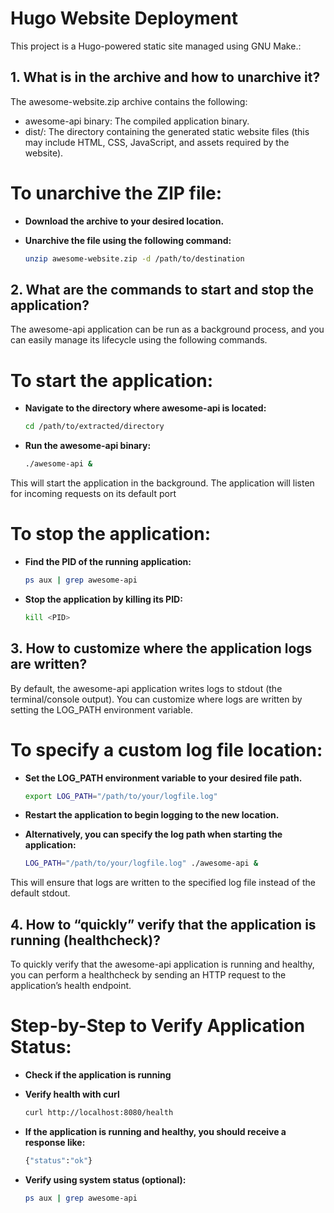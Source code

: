 # Hugo Website Deployment  

This project is a Hugo-powered static site managed using GNU Make.:  

## 1. What is in the archive and how to unarchive it?  

The awesome-website.zip archive contains the following:  

* awesome-api binary: The compiled application binary.  
* dist/: The directory containing the generated static website files (this may include HTML, CSS, JavaScript, and assets required by the website).  

# To unarchive the ZIP file:  

- **Download the archive to your desired location.**  

- **Unarchive the file using the following command:**  

  ```sh
  unzip awesome-website.zip -d /path/to/destination  

## 2. What are the commands to start and stop the application?  

The awesome-api application can be run as a background process, and you can easily manage its lifecycle using the following commands.  

# To start the application:  

- **Navigate to the directory where awesome-api is located:**  

  ```sh
  cd /path/to/extracted/directory  

- **Run the awesome-api binary:**  

  ```sh
  ./awesome-api &  

This will start the application in the background. The application will listen for incoming requests on its default port  

# To stop the application:  

- **Find the PID of the running application:**  

  ```sh
  ps aux | grep awesome-api  

- **Stop the application by killing its PID:**  

  ```sh
  kill <PID>  

## 3. How to customize where the application logs are written?  

By default, the awesome-api application writes logs to stdout (the terminal/console output). You can customize where logs are written by setting the LOG_PATH environment variable.  

# To specify a custom log file location:  

- **Set the LOG_PATH environment variable to your desired file path.**  

  ```sh
  export LOG_PATH="/path/to/your/logfile.log"  

- **Restart the application to begin logging to the new location.**  

- **Alternatively, you can specify the log path when starting the application:**  

  ```sh
  LOG_PATH="/path/to/your/logfile.log" ./awesome-api &  

This will ensure that logs are written to the specified log file instead of the default stdout.  

## 4. How to “quickly” verify that the application is running (healthcheck)?  

To quickly verify that the awesome-api application is running and healthy, you can perform a healthcheck by sending an HTTP request to the application’s health endpoint.  

# Step-by-Step to Verify Application Status:  

- **Check if the application is running**  

- **Verify health with curl**  

  ```sh
  curl http://localhost:8080/health

- **If the application is running and healthy, you should receive a response like:**  

  ```sh
  {"status":"ok"}
  
- **Verify using system status (optional):**  

  ```sh
  ps aux | grep awesome-api
